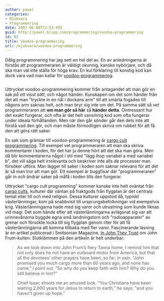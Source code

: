 ```yaml
---
author: pawal
categories:
- Mjukvara
- Programmering
date: 2007-06-08T12:53:49Z
guid: http://pawal.blipp.com/programmering/voodoo-programmering
id: 83
title: Voodoo-programmering
url: /mjukvara/voodoo-programmering
---
```


Dålig programmering har jag sett en hel del av. En av anledningarna är förstås att programmeraren är väldigt okunnig, kanske nybörjare, och då ska man väl inte ställa för höga krav. En kul förklaring till konstig kod kan dock vara vad man kallar för <a href="http://en.wikipedia.org/wiki/Voodoo_programming">voodoo-programmering</a>.

<img class="centered" src="http://blipp.com/misc/voodoo-doll.png" alt="" align="middle" />

Uttrycket voodoo-programmering kommer från antagandet att man gör en sak <em>på ett visst sätt</em>, och något händer. Kunskapen om det som händer från det att man "tryckte in en nål i dockans arm" till att smärta fogades till någons arm saknas helt, och man bryr sig inte om det. På samma sätt så <em>vet</em> programmeraren att <strong>om man gör så här</strong> så <strong>händer detta</strong>. Ointressant hur det exakt fungerar, och ofta är det helt vansinnig kod som ofta fungerar under ideala förhållanden. Men när den går sönder går den dels inte att förstå vad den gör, och man måste förmodligen skriva om rubbet för att få den att göra rätt saker.

En sak som gränsar till voodoo-programmering är <a href="http://en.wikipedia.org/wiki/Cargo_cult_programming">cargo cult programmering</a>. Till exempel vet programmeraren att man ska skriva kommentarer i koden, för det har ju denne hört att det ska man göra. Men då blir kommentarerna något i stil med "lägg ihop variabel a med variabel b", det vill säga helt irrelevanta och beskriver inte alls de processer man försöker utföra. Man lägger till saker i koden som saknar relevans för att det är så man tror att man gör. Ett exempel är buggfixar där "programmeraren" går in och ändrar saker på måfå i koden tills den fungerar.

Uttrycket "cargo cult programming" kommer kanske inte helt oväntat från <a href="http://en.wikipedia.org/wiki/Cargo_cult">cargo cults</a>, kulturer där väntan på fraktgods från flygplan är det centrala temat eller till och med religion. Dessa kulturer uppstod då, typiskt västerlänningar, kom på snabbvisit till ursprungsbefolkningar vid exempelvis krig. Västerlänningarna hade med sig varor och utrustning som kunde liknas vid magi. Det som hände efter att västerlänningarna avlägsnat sig var att urinnevånarna byggde egna små landningstorn och "radioapparater" av grenar och försökte locka till sig flygplan genom riter för att få västerlänningarna att komma tillbaka med fler varor. Fascinerande läsning är en artikel publicerad i Smitsonian Magazine, <a href="http://www.smithsonianmag.com/people-places/john.html">In John They Trust</a> om John Frum-kulten. Slutklämmen på den artikeln är helt underbar:
<blockquote>As we look down into John Frum’s fiery Tanna home, I remind him that not only does he not have an outboard motor from America, but that all the devotees’ other prayers have been, so far, in vain. “John promised you much cargo more than 60 years ago, and none has come,” I point out. “So why do you keep faith with him? Why do you still believe in him?”

Chief Isaac shoots me an amused look. “You Christians have been waiting 2,000 years for Jesus to return to earth,” he says, “and you haven’t given up hope.”</blockquote>